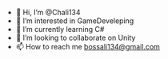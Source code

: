 - 👋 Hi, I’m @Chali134
- 👀 I’m interested in GameDeveleping
- 🌱 I’m currently learning C#
- 💞️ I’m looking to collaborate on Unity
- 📫 How to reach me bossali134@gmail.com

<!---
Chali134/Chali134 is a ✨ special ✨ repository because its `README.md` (this file) appears on your GitHub profile.
You can click the Preview link to take a look at your changes.
--->
